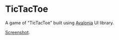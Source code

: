 # TicTacToe

A game of "TicTacToe" built using [Avalonia](https://avaloniaui.net/) UI library.

[Screenshot](https://www.figma.com/file/LZeN2WSA8FVZwyvGff6JYc/Untitled?type=design&node-id=0%3A1&mode=design&t=60mRaR2OYKQdw09x-1).